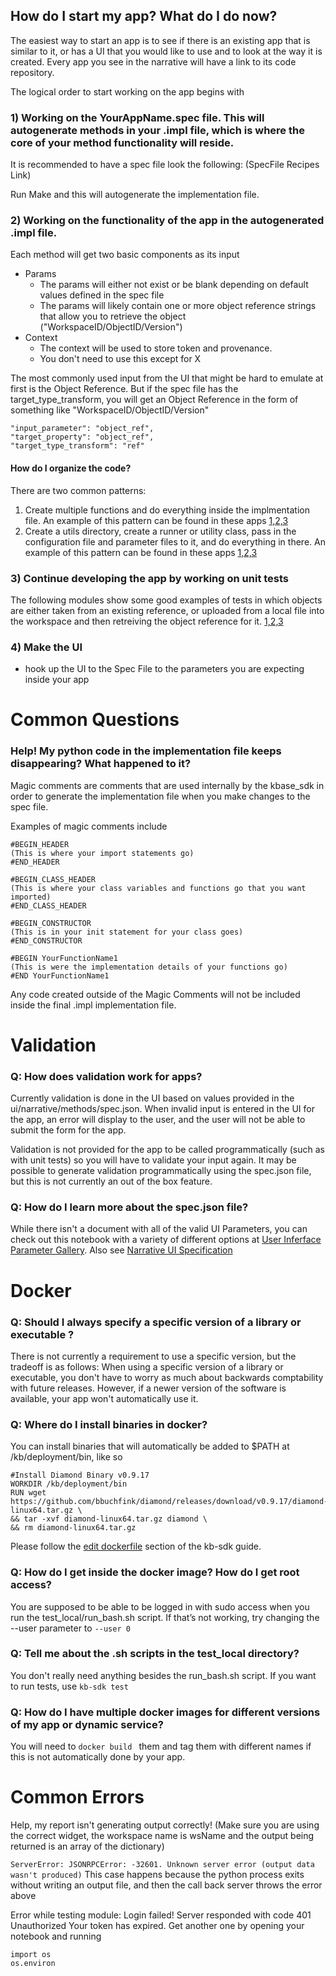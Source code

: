 ## How do I start my app? What do I do now?

The easiest way to start an app is to see if there is an existing app that is similar to it, or has a UI that you would like to use and to look at the way it is created. Every app you see in the narrative will have a link to its code repository.

The logical order to start working on the app begins with 

### 1) Working on the YourAppName.spec file. This will autogenerate methods in your .impl file, which is where the core of your method functionality will reside.

It is recommended to have a spec file look the following:
    (SpecFile Recipes Link)
    

Run Make and this will autogenerate the implementation file.

    
### 2) Working on the functionality of the app in the autogenerated .impl file. 

Each method will get two basic components as its input
* Params
    * The params will either not exist or be blank depending on default values defined in the spec file
    * The params will likely contain one or more object reference strings that allow you to retrieve the object ("WorkspaceID/ObjectID/Version")
* Context
    * The context will be used to store token and provenance. 
    * You don't need to use this except for X 
        

The most commonly used input from the UI that might be hard to emulate at first is the Object Reference. But if the spec file has the target_type_transform, you will get an Object Reference in the form of something like "WorkspaceID/ObjectID/Version"

    "input_parameter": "object_ref",
    "target_property": "object_ref",
    "target_type_transform": "ref"
    
#### How do I organize the code?

There are two common patterns:
1) Create multiple functions and do everything inside the implmentation file. An example of this pattern can be found in these apps [1,2,3]()
2) Create a utils directory, create a runner or utility class, pass in the configuration file and parameter files to it, and do everything in there. An example of this pattern can be found in these apps [1,2,3]()

### 3) Continue developing the app by working on unit tests
The following modules show some good examples of tests in which objects are either taken from an existing reference, or uploaded from a local file into the workspace and then retreiving the object reference for it. [1,2,3]()

### 4) Make the UI
* hook up the UI to the Spec File to the parameters you are expecting inside your app


# Common Questions

### Help! My python code in the implementation file keeps disappearing? What happened to it?
Magic comments are comments that are used internally by the kbase_sdk in order to generate the implementation file when you make changes to the spec file. 

Examples of magic comments include
```
#BEGIN_HEADER
(This is where your import statements go)
#END_HEADER

#BEGIN_CLASS_HEADER
(This is where your class variables and functions go that you want imported)
#END_CLASS_HEADER

#BEGIN_CONSTRUCTOR
(This is in your init statement for your class goes)
#END_CONSTRUCTOR

#BEGIN YourFunctionName1
(This is were the implementation details of your functions go)
#END YourFunctionName1
```
Any code created outside of the Magic Comments will not be included inside the final .impl implementation file.

# Validation
### Q: How does validation work for apps? 

Currently validation is done in the UI based on values provided in the ui/narrative/methods/spec.json. 
When invalid input is entered in the UI for the app, an error will display to the user,
and the user will not be able to submit the form for the app.

Validation is not provided for the app to be called programmatically (such as with unit tests)
so you will have to validate your input again. 
It may be possible to generate validation programmatically using the spec.json file,
but this is not currently an out of the box feature.

### Q: How do I learn more about the spec.json file?
While there isn't a document with all of the valid UI Parameters, 
you can check out this notebook with a variety of different options at
[User Inferface Parameter Gallery](https://narrative.kbase.us/narrative/ws.23109.obj.1). Also see [Narrative UI Specification](https://github.com/kbase/kb_sdk/blob/master/doc/NarrativeUIAppSpecification.pdf)

# Docker

### Q: Should I always specify a specific version of a library or executable ?

There is not currently a requirement to use a specific version, but the tradeoff is as follows:
When using a specific version of a library or executable, you don't have to worry as much about backwards comptability with future releases.
However, if a newer version of the software is available, your app won't automatically use it. 

### Q: Where do I install binaries in docker?

You can install binaries that will automatically be added to $PATH at /kb/deployment/bin, like so

    #Install Diamond Binary v0.9.17
    WORKDIR /kb/deployment/bin
    RUN wget https://github.com/bbuchfink/diamond/releases/download/v0.9.17/diamond-linux64.tar.gz \
    && tar -xvf diamond-linux64.tar.gz diamond \
    && rm diamond-linux64.tar.gz
  
Please follow the [edit dockerfile](https://github.com/kbase/kb_sdk/blob/master/doc/kb_sdk_local_test_module.md#a-edit-dockerfile)
section of the kb-sdk guide.

### Q: How do I get inside the docker image? How do I get root access?

You are supposed to be able to be logged in with sudo access when you run the test_local/run_bash.sh script. If that’s not working, try changing the --user parameter to `--user 0`

### Q: Tell me about the .sh scripts in the test_local directory?
You don't really need anything besides the run_bash.sh script. If you want to run tests, use `kb-sdk test`

### Q: How do I have multiple docker images for different versions of my app or dynamic service?
You will need to `docker build ` them and tag them with different names if this is not automatically done by your app.

# Common Errors

Help, my report isn't generating output correctly! (Make sure you are using the correct widget, the workspace name is wsName and the output being returned is an array of the dictionary)

`ServerError: JSONRPCError: -32601. Unknown server error (output data wasn't produced)`
This case happens because the python process exits without writing an output file, and then the call back server throws the error above

Error while testing module: Login failed! Server responded with code 401 Unauthorized
Your token has expired. Get another one by opening your notebook and running
    
    import os
    os.environ
